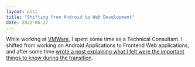 ```yaml
---
layout: post
title: "Shifting from Android to Web Development"
date: 2022-06-27
---
```

While working at [VMWare](https://tanzu.vmware.com/), I spent some time as a Technical Consultant. I shifted from working on Android Applications to Frontend Web applications, and after some time [wrote a post explaining what I felt were the important things to know during the transition](https://tanzu.vmware.com/content/blog/part-1-shifting-from-android-to-web-development).